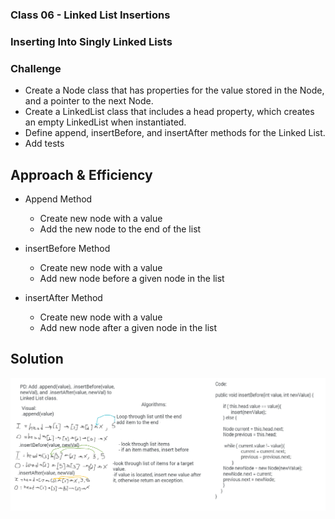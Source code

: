 ### **Class 06 - Linked List Insertions**

### Inserting Into Singly Linked Lists

### Challenge
- Create a Node class that has properties for the value stored in the Node, and a pointer to the next Node.
- Create a LinkedList class that includes a head property, which creates an empty LinkedList when instantiated.
- Define append, insertBefore, and insertAfter methods for the Linked List. 
- Add tests

## Approach & Efficiency

- Append Method
  - Create new node with a value
  - Add the new node to the end of the list

- insertBefore Method
  - Create new node with a value
  - Add new node before a given node in the list

- insertAfter Method
  - Create new node with a value
  - Add new node after a given node in the list

## Solution

![Linked List Insertions Whiteboard](src/main/resources/whiteboard.png)
